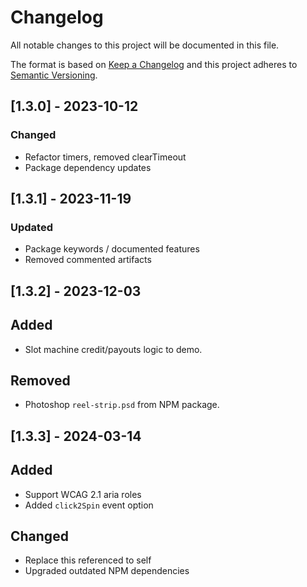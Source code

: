 # Changelog

All notable changes to this project will be documented in this file.

The format is based on [Keep a Changelog](https://keepachangelog.com/en/1.0.0) and this project adheres to [Semantic Versioning](https://semver.org/spec/v2.0.0.html).

## [1.3.0] - 2023-10-12

### Changed

- Refactor timers, removed clearTimeout
- Package dependency updates

## [1.3.1] - 2023-11-19

### Updated

- Package keywords / documented features
- Removed commented artifacts

## [1.3.2] - 2023-12-03

## Added

- Slot machine credit/payouts logic to demo.

## Removed

- Photoshop `reel-strip.psd` from NPM package.

## [1.3.3] - 2024-03-14

## Added

- Support WCAG 2.1 aria roles
- Added `click2Spin` event option

## Changed

- Replace this referenced to self
- Upgraded outdated NPM dependencies
